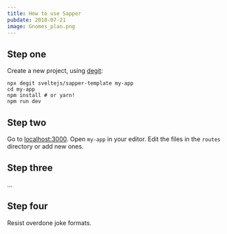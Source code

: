 ```yaml
---
title: How to use Sapper
pubdate: 2018-07-21
image: Gnomes_plan.png
---
```


## Step one

Create a new project, using [degit](https://github.com/Rich-Harris/degit):

```
npx degit sveltejs/sapper-template my-app
cd my-app
npm install # or yarn!
npm run dev
```

## Step two

Go to [localhost:3000](http://localhost:3000). Open `my-app` in your editor. Edit the files in the `routes` directory or add new ones.

## Step three

...

## Step four

Resist overdone joke formats.
